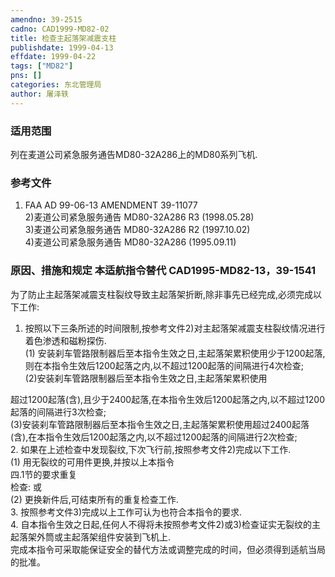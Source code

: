 ```yaml
---
amendno: 39-2515  
cadno: CAD1999-MD82-02  
title: 检查主起落架减震支柱  
publishdate: 1999-04-13  
effdate: 1999-04-22  
tags: ["MD82"]  
pns: []  
categories: 东北管理局  
author: 屠泽轶  
---
```

  
### 适用范围  
列在麦道公司紧急服务通告MD80-32A286上的MD80系列飞机.  
  
<!--more-->  
### 参考文件  
1) FAA AD 99-06-13 AMENDMENT 39-11077  
    2)麦道公司紧急服务通告 MD80-32A286 R3 (1998.05.28)  
    3)麦道公司紧急服务通告 MD80-32A286 R2 (1997.10.02)  
    4)麦道公司紧急服务通告 MD80-32A286 (1995.09.11)  
  
### 原因、措施和规定 本适航指令替代 CAD1995-MD82-13，39-1541  
为了防止主起落架减震支柱裂纹导致主起落架折断,除非事先已经完成,必须完成以下工作:  
1. 按照以下三条所述的时间限制,按参考文件2)对主起落架减震支柱裂纹情况进行着色渗透和磁粉探伤.  
    (1) 安装刹车管路限制器后至本指令生效之日,主起落架累积使用少于1200起落,则在本指令生效后1200起落之内,以不超过1200起落的间隔进行4次检查;  
    (2)安装刹车管路限制器后至本指令生效之日,主起落架累积使用  
  
超过1200起落(含),且少于2400起落,在本指令生效后1200起落之内,以不超过1200起落的间隔进行3次检查;  
    (3)安装刹车管路限制器后至本指令生效之日,主起落架累积使用超过2400起落(含),在本指令生效后1200起落之内,以不超过1200起落的间隔进行2次检查;  
    2. 如果在上述检查中发现裂纹,下次飞行前,按照参考文件2)完成以下工作.  
    (1) 用无裂纹的可用件更换,并按以上本指令  
四.1节的要求重复  
检查: 或  
(2) 更换新件后,可结束所有的重复检查工作.  
3. 按照参考文件3)完成以上工作可认为也符合本指令的要求.  
4. 自本指令生效之日起,任何人不得将未按照参考文件2)或3)检查证实无裂纹的主起落架外筒或主起落架组件安装到飞机上.  
    完成本指令可采取能保证安全的替代方法或调整完成的时间，但必须得到适航当局的批准。  
